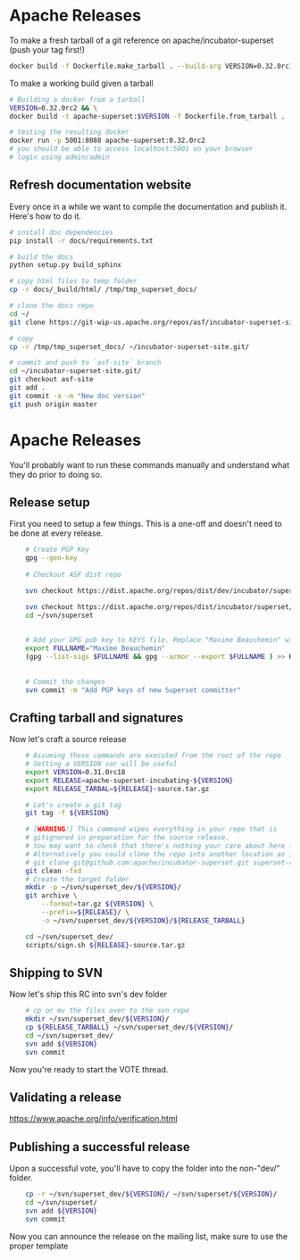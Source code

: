 <!--
Licensed to the Apache Software Foundation (ASF) under one
or more contributor license agreements.  See the NOTICE file
distributed with this work for additional information
regarding copyright ownership.  The ASF licenses this file
to you under the Apache License, Version 2.0 (the
"License"); you may not use this file except in compliance
with the License.  You may obtain a copy of the License at

  http://www.apache.org/licenses/LICENSE-2.0

Unless required by applicable law or agreed to in writing,
software distributed under the License is distributed on an
"AS IS" BASIS, WITHOUT WARRANTIES OR CONDITIONS OF ANY
KIND, either express or implied.  See the License for the
specific language governing permissions and limitations
under the License.
-->
# Apache Releases

To make a fresh tarball of a git reference on apache/incubator-superset
(push your tag first!)

```bash
docker build -f Dockerfile.make_tarball . --build-arg VERSION=0.32.0rc1
```

To make a working build given a tarball
```bash
# Building a docker from a tarball
VERSION=0.32.0rc2 && \
docker build -t apache-superset:$VERSION -f Dockerfile.from_tarball . --build-arg VERSION=$VERSION

# testing the resulting docker
docker run -p 5001:8088 apache-superset:0.32.0rc2
# you should be able to access localhost:5001 on your browser
# login using admin/admin
```

## Refresh documentation website

Every once in a while we want to compile the documentation and publish it.
Here's how to do it.

```bash
# install doc dependencies
pip install -r docs/requirements.txt

# build the docs
python setup.py build_sphinx

# copy html files to temp folder
cp -r docs/_build/html/ /tmp/tmp_superset_docs/

# clone the docs repo
cd ~/
git clone https://git-wip-us.apache.org/repos/asf/incubator-superset-site.git

# copy
cp -r /tmp/tmp_superset_docs/ ~/incubator-superset-site.git/

# commit and push to `asf-site` branch
cd ~/incubator-superset-site.git/
git checkout asf-site
git add .
git commit -a -m "New doc version"
git push origin master
```

# Apache Releases

You'll probably want to run these commands manually and understand what
they do prior to doing so.

## Release setup

First you need to setup a few things. This is a one-off and doesn't
need to be done at every release.

```bash
    # Create PGP Key
    gpg --gen-key
     
    # Checkout ASF dist repo

    svn checkout https://dist.apache.org/repos/dist/dev/incubator/superset/ ~/svn/superset_dev

    svn checkout https://dist.apache.org/repos/dist/incubator/superset/ ~/svn/superset
    cd ~/svn/superset
 
  
    # Add your GPG pub key to KEYS file. Replace "Maxime Beauchemin" with your name
    export FULLNAME="Maxime Beauchemin"
    (gpg --list-sigs $FULLNAME && gpg --armor --export $FULLNAME ) >> KEYS
   
    
    # Commit the changes
    svn commit -m "Add PGP keys of new Superset committer"
```

## Crafting tarball and signatures

Now let's craft a source release
```bash
    # Assuming these commands are executed from the root of the repo
    # Setting a VERSION var will be useful
    export VERSION=0.31.0rc18
    export RELEASE=apache-superset-incubating-${VERSION}
    export RELEASE_TARBAL=${RELEASE}-source.tar.gz

    # Let's create a git tag
    git tag -f ${VERSION}

    # [WARNING!] This command wipes everything in your repo that is
    # gitignored in preparation for the source release.
    # You may want to check that there's nothing your care about here first.
    # Alternatively you could clone the repo into another location as in
    # git clone git@github.com:apache/incubator-superset.git superset-releases
    git clean -fxd
    # Create the target folder
    mkdir -p ~/svn/superset_dev/${VERSION}/
    git archive \
        --format=tar.gz ${VERSION} \
        --prefix=${RELEASE}/ \
        -o ~/svn/superset_dev/${VERSION}/${RELEASE_TARBALL}

    cd ~/svn/superset_dev/
    scripts/sign.sh ${RELEASE}-source.tar.gz
```

## Shipping to SVN

Now let's ship this RC into svn's dev folder

```bash
    # cp or mv the files over to the svn repo
    mkdir ~/svn/superset_dev/${VERSION}/
    cp ${RELEASE_TARBALL} ~/svn/superset_dev/${VERSION}/
    cd ~/svn/superset_dev/
    svn add ${VERSION}
    svn commit
```

Now you're ready to start the VOTE thread.

## Validating a release

https://www.apache.org/info/verification.html

## Publishing a successful release

Upon a successful vote, you'll have to copy the folder into the non-"dev/"
folder.
```bash
    cp -r ~/svn/superset_dev/${VERSION}/ ~/svn/superset/${VERSION}/
    cd ~/svn/superset/
    svn add ${VERSION}
    svn commit
```

Now you can announce the release on the mailing list, make sure to use the
proper template
